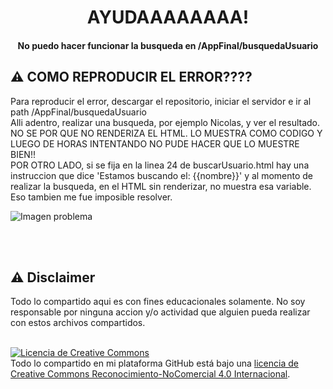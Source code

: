 <h1 align="center">
  AYUDAAAAAAAA!
</h1>

<h4 align="center">
  No puedo hacer funcionar la busqueda en /AppFinal/busquedaUsuario
</h4>

## ⚠️ COMO REPRODUCIR EL ERROR????
Para reproducir el error, descargar el repositorio, iniciar el servidor e ir al path /AppFinal/busquedaUsuario<br>
Alli adentro, realizar una busqueda, por ejemplo Nicolas, y ver el resultado.<br>
NO SE POR QUE NO RENDERIZA EL HTML. LO MUESTRA COMO CODIGO Y LUEGO DE HORAS INTENTANDO NO PUDE HACER QUE LO MUESTRE BIEN!!<br>
POR OTRO LADO, si se fija en la linea 24 de buscarUsuario.html hay una instruccion que dice 'Estamos buscando el: {{nombre}}' y al momento de realizar la busqueda, en el HTML sin renderizar, no muestra esa variable. Eso tambien me fue imposible resolver.<br>

![Imagen problema](https://raw.githubusercontent.com/NicoAgusAlma/ProyectoFinal/master/ProyectoFinal/imagenes/rende.jpg)

<br>
<br>


## ⚠️ Disclaimer
Todo lo compartido aqui es con fines educacionales solamente. No soy responsable por ninguna accion y/o actividad que alguien pueda realizar con estos archivos compartidos.
<br>
<br>

<a rel="license" href="http://creativecommons.org/licenses/by-nc/4.0/"><img alt="Licencia de Creative Commons" style="border-width:0" src="https://i.creativecommons.org/l/by-nc/4.0/88x31.png" /></a><br />Todo lo compartido en mi plataforma GitHub está bajo una <a rel="license" href="http://creativecommons.org/licenses/by-nc/4.0/">licencia de Creative Commons Reconocimiento-NoComercial 4.0 Internacional</a>.